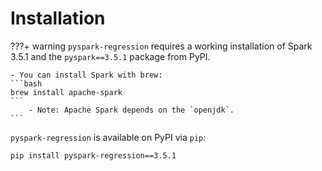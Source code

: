 # Installation

???+ warning
    `pyspark-regression` requires a working installation of Spark 3.5.1 and the `pyspark==3.5.1` package from PyPI.

    - You can install Spark with brew:
    ```bash
    brew install apache-spark
    ```
        - Note: Apache Spark depends on the `openjdk`.
    ```

`pyspark-regression` is available on PyPI via `pip`:
```bash
pip install pyspark-regression==3.5.1
```